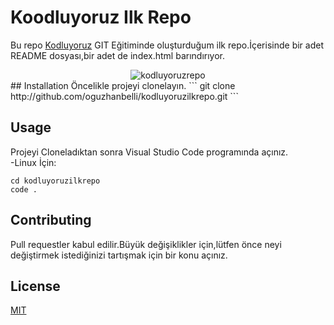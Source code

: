 # Koodluyoruz Ilk Repo
Bu repo [Kodluyoruz](https://www.kodluyoruz.org/) GIT Eğitiminde oluşturduğum ilk repo.İçerisinde bir adet README dosyası,bir adet de index.html barındırıyor.
<div align="center">
<img alt="kodluyoruzrepo" src="https://imgur.com/Q96wnJC.png"/>
</div>
## Installation
Öncelikle projeyi clonelayın.  
```
git clone http://github.com/oguzhanbelli/kodluyoruzilkrepo.git
```

## Usage
Projeyi Cloneladıktan sonra Visual Studio Code programında açınız.  
-Linux İçin:
```
cd kodluyoruzilkrepo
code .
```
## Contributing
Pull requestler kabul edilir.Büyük değişiklikler için,lütfen önce neyi değiştirmek istediğinizi   tartışmak için bir konu açınız.

## License

[MIT](https://choosealicense.com/licenses/mit/)

